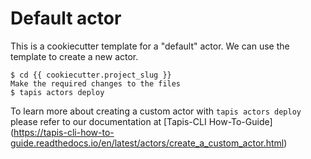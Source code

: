 Default actor
=============

This is a cookiecutter template for a "default" actor.
We can use the template to create a new actor.  


    $ cd {{ cookiecutter.project_slug }}
    Make the required changes to the files
    $ tapis actors deploy  


To learn more about creating a custom actor with ``tapis actors deploy`` please refer to our documentation at [Tapis-CLI How-To-Guide] (https://tapis-cli-how-to-guide.readthedocs.io/en/latest/actors/create_a_custom_actor.html)
